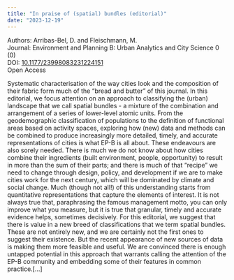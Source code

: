 ```yaml
---
title: "In praise of (spatial) bundles (editorial)"
date: "2023-12-19"
---
```


<span class="pygment">Authors:</span> Arribas-Bel, D. and Fleischmann, M.<br>
<span class="pygment">Journal:</span> Environment and Planning B: Urban Analytics and City Science 0 (0)<br>
<span class="pygment">DOI:</span> [10.1177/23998083231224151](https://doi.org/10.1177/23998083231224151)<br>
<span class="pygment">Open Access</span>

Systematic characterisation of the way cities look and the composition of their fabric form much of the “bread and butter” of this journal. In this editorial, we focus attention on an approach to classifying the (urban) landscape that we call spatial bundles - a mixture of the combination and arrangement of a series of lower-level atomic units. From the geodemographic classification of populations to the definition of functional areas based on activity spaces, exploring how (new) data and methods can be combined to produce increasingly more detailed, timely, and accurate representations of cities is what EP-B is all about. These endeavours are also sorely needed. There is much we do not know about how cities combine their ingredients (built environment, people, opportunity) to result in more than the sum of their parts; and there is much of that “recipe” we need to change through design, policy, and development if we are to make cities work for the next century, which will be dominated by climate and social change. Much (though not all!) of this understanding starts from quantitative representations that capture the elements of interest. It is not always true that, paraphrasing the famous management motto, you can only improve what you measure, but it is true that granular, timely and accurate evidence helps, sometimes decisively. For this editorial, we suggest that there is value in a new breed of classifications that we term spatial bundles. These are not entirely new, and we are certainly not the first ones to suggest their existence. But the recent appearance of new sources of data is making them more feasible and useful. We are convinced there is enough untapped potential in this approach that warrants calling the attention of the EP-B community and embedding some of their features in common practice.[...]

